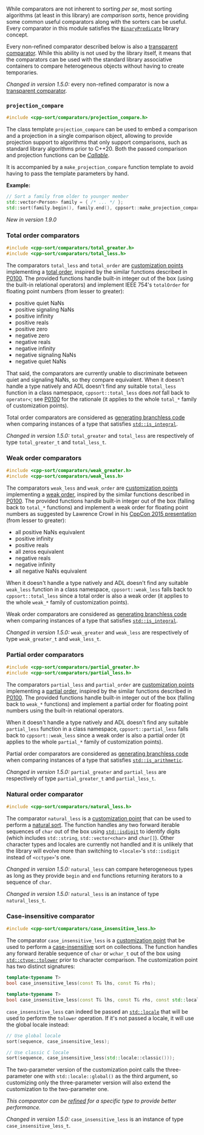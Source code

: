 While comparators are not inherent to sorting *per se*, most sorting algorithms (at least in this library) are *comparison sorts*, hence providing some common useful comparators along with the sorters can be useful. Every comparator in this module satisfies the [`BinaryPredicate`][binary-predicate] library concept.

Every non-refined comparator described below is also a [transparent comparator][transparent-comparator]. While this ability is not used by the library itself, it means that the comparators can be used with the standard library associative containers to compare heterogeneous objects without having to create temporaries.

*Changed in version 1.5.0:* every non-refined comparator is now a [transparent comparator][transparent-comparator].

### `projection_compare`

```cpp
#include <cpp-sort/comparators/projection_compare.h>
```

The class template `projection_compare` can be used to embed a comparison and a projection in a single comparison object, allowing to provide projection support to algorithms that only support comparisons, such as standard library algorithms prior to C++20. Both the passed comparison and projection functions can be [*Callable*][callable].

It is accompanied by a `make_projection_compare` function template to avoid having to pass the template parameters by hand.

**Example:**

```cpp
// Sort a family from older to younger member
std::vector<Person> family = { /* ... */ };
std::sort(family.begin(), family.end(), cppsort::make_projection_compare(std::greater<>{}, &Person::age));
```

*New in version 1.9.0*

### Total order comparators

```cpp
#include <cpp-sort/comparators/total_greater.h>
#include <cpp-sort/comparators/total_less.h>
```

The comparators `total_less` and `total_order` are [customization points][custom-point] implementing a [total order][total-order], inspired by the similar functions described in [P0100][P0100]. The provided functions handle built-in integer out of the box (using the built-in relational operators) and implement IEEE 754's `totalOrder` for floating point numbers (from lesser to greater):
* positive quiet NaNs
* positive signaling NaNs
* positive infinity
* positive reals
* positive zero
* negative zero
* negative reals
* negative infinity
* negative signaling NaNs
* negative quiet NaNs

That said, the comparators are currently unable to discriminate between quiet and signaling NaNs, so they compare equivalent. When it doesn't handle a type natively and ADL doesn't find any suitable `total_less` function in a class namespace, `cppsort::total_less` does *not* fall back to `operator<`; see [P0100][P0100] for the rationale (it applies to the whole `total_*` family of customization points).

Total order comparators are considered as [generating branchless code][branchless-traits] when comparing instances of a type that satisfies [`std::is_integral`][std-is-integral].

*Changed in version 1.5.0:* `total_greater` and `total_less` are respectively of type `total_greater_t` and `total_less_t`.

### Weak order comparators

```cpp
#include <cpp-sort/comparators/weak_greater.h>
#include <cpp-sort/comparators/weak_less.h>
```

The comparators `weak_less` and `weak_order` are [customization points][custom-point] implementing a [weak order][weak-order], inspired by the similar functions described in [P0100][P0100]. The provided functions handle built-in integer out of the box (falling back to `total_*` functions) and implement a weak order for floating point numbers as suggested by Lawrence Crowl in his [CppCon 2015 presentation][cppcon2015-compare] (from lesser to greater):
* all positive NaNs equivalent
* positive infinity
* positive reals
* all zeros equivalent
* negative reals
* negative infinity
* all negative NaNs equivalent

When it doesn't handle a type natively and ADL doesn't find any suitable `weak_less` function in a class namespace, `cppsort::weak_less` falls back to `cppsort::total_less` since a total order is also a weak order (it applies to the whole `weak_*` family of customization points).

Weak order comparators are considered as [generating branchless code][branchless-traits] when comparing instances of a type that satisfies [`std::is_integral`][std-is-integral].

*Changed in version 1.5.0:* `weak_greater` and `weak_less` are respectively of type `weak_greater_t` and `weak_less_t`.

### Partial order comparators

```cpp
#include <cpp-sort/comparators/partial_greater.h>
#include <cpp-sort/comparators/partial_less.h>
```

The comparators `partial_less` and `partial_order` are [customization points][custom-point] implementing a [partial order][partial-order], inspired by the similar functions described in [P0100][P0100]. The provided functions handle built-in integer out of the box (falling back to `weak_*` functions) and implement a partial order for floating point numbers using the built-in relational operators.

When it doesn't handle a type natively and ADL doesn't find any suitable `partial_less` function in a class namespace, `cppsort::partial_less` falls back to `cppsort::weak_less` since a weak order is also a partial order (it applies to the whole `partial_*` family of customization points).

Partial order comparators are considered as [generating branchless code][branchless-traits] when comparing instances of a type that satisfies [`std::is_arithmetic`][std-is-arithmetic].

*Changed in version 1.5.0:* `partial_greater` and `partial_less` are respectively of type `partial_greater_t` and `partial_less_t`.

### Natural order comparator

```cpp
#include <cpp-sort/comparators/natural_less.h>
```

The comparator `natural_less` is a [customization point][custom-point] that can be used to perform a [natural sort][natural-sort]. The function handles any two forward iterable sequences of `char` out of the box using [`std::isdigit`][std-is-digit] to identify digits (which includes `std::string`, `std::vector<char>` and `char[]`). Other character types and locales are currently not handled and it is unlikely that the library will evolve more than switching to `<locale>`'s `std::isdigit` instead of `<cctype>`'s one.

*Changed in version 1.5.0:* `natural_less` can compare heterogeneous types as long as they provide `begin` and `end` functions returning iterators to a sequence of `char`.

*Changed in version 1.5.0:* `natural_less` is an instance of type `natural_less_t`.

### Case-insensitive comparator

```cpp
#include <cpp-sort/comparators/case_insensitive_less.h>
```

The comparator `case_insensitive_less` is a [customization point][custom-point] that be used to perform a [case-insensitive][case-sensitivity] sort on collections. The function handles any forward iterable sequence of `char` or `wchar_t` out of the box using [`std::ctype::tolower`][to-lower] prior to character comparison. The customization point has two distinct signatures:

```cpp
template<typename T>
bool case_insensitive_less(const T& lhs, const T& rhs);

template<typename T>
bool case_insensitive_less(const T& lhs, const T& rhs, const std::locale& loc);
```

`case_insensitive_less` can indeed be passed an [`std::locale`][std-locale] that will be used to perform the `tolower` operation. If it's not passed a locale, it will use the global locale instead:

```cpp
// Use global locale
sort(sequence, case_insensitive_less);

// Use classic C locale
sort(sequence, case_insensitive_less(std::locale::classic()));
```

The two-parameter version of the customization point calls the three-parameter one with `std::locale::global()` as the third argument, so customizing only the three-parameter version will also extend the customization to the two-parameter one.

*This comparator can be [refined][refining] for a specific type to provide better performance.*

*Changed in version 1.5.0:* `case_insensitive_less` is an instance of type `case_insensitive_less_t`.


  [binary-predicate]: https://en.cppreference.com/w/cpp/concept/BinaryPredicate
  [branchless-traits]: https://github.com/Morwenn/cpp-sort/wiki/Miscellaneous-utilities#branchless-traits
  [callable]: https://en.cppreference.com/w/cpp/named_req/Callable
  [case-sensitivity]: https://en.wikipedia.org/wiki/Case_sensitivity
  [cppcon2015-compare]: https://github.com/CppCon/CppCon2015/tree/master/Presentations/Comparison%20is%20not%20simple%2C%20but%20it%20can%20be%20simpler%20-%20Lawrence%20Crowl%20-%20CppCon%202015
  [custom-point]: https://ericniebler.com/2014/10/21/customization-point-design-in-c11-and-beyond/
  [natural-sort]: https://en.wikipedia.org/wiki/Natural_sort_order
  [P0100]: http://open-std.org/JTC1/SC22/WG21/docs/papers/2015/p0100r1.html
  [partial-order]: https://en.wikipedia.org/wiki/Partially_ordered_set#Formal_definition
  [refining]: https://github.com/Morwenn/cpp-sort/wiki/Refined-functions
  [std-is-arithmetic]: https://en.cppreference.com/w/cpp/types/is_arithmetic
  [std-is-digit]: https://en.cppreference.com/w/cpp/string/byte/isdigit
  [std-is-integral]: https://en.cppreference.com/w/cpp/types/is_integral
  [std-locale]: https://en.cppreference.com/w/cpp/locale/locale
  [to-lower]: https://en.cppreference.com/w/cpp/locale/ctype/tolower
  [total-order]: https://en.wikipedia.org/wiki/Total_order
  [transparent-comparator]: https://stackoverflow.com/q/20317413/1364752
  [weak-order]: https://en.wikipedia.org/wiki/Weak_ordering
